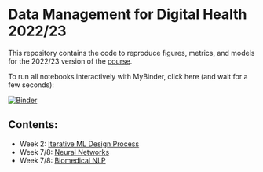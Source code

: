 # Data Management for Digital Health 2022/23

This repository contains the code to reproduce figures, metrics, and models for the 2022/23 version of the [course](https://hpi.de/digital-health-center/teaching/winter-term-2022-23/data-management-for-digital-health.html).

To run all notebooks interactively with MyBinder, click here (and wait for a few seconds):

[![Binder](https://mybinder.org/badge_logo.svg)](https://mybinder.org/v2/gh/hpi-dhc/dm4dh-2022/main)

## Contents:

* Week 2: [Iterative ML Design Process](1_ML_Intro.ipynb)
* Week 7/8: [Neural Networks](2_Neural_Networks.ipynb)
* Week 7/8: [Biomedical NLP](3_Biomedical_NLP.ipynb)
